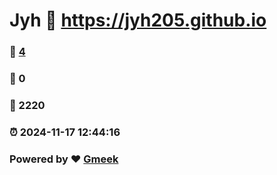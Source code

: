 # Jyh :link: https://jyh205.github.io 
### :page_facing_up: [4](https://jyh205.github.io/tag.html) 
### :speech_balloon: 0 
### :hibiscus: 2220 
### :alarm_clock: 2024-11-17 12:44:16 
### Powered by :heart: [Gmeek](https://github.com/Meekdai/Gmeek)
